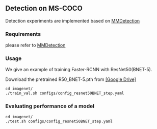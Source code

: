## Detection on MS-COCO
Detection experiments are implemented based on [MMDetection](https://github.com/open-mmlab/mmdetection)

### Requirements
please refer to [MMDetection](https://github.com/open-mmlab/mmdetection)

### Usage
We give an example of training Faster-RCNN with ResNet50(BNET-5).

Download the pretrained R50_BNET-5.pth from [[Google Drive]](https://drive.google.com/drive/folders/1lwyQgoKA-hf1EguT7zh8BgriM-B1LWQm)
```
cd imagenet/
./train_val.sh configs/config_resnet50BNET_step.yaml
```
### Evaluating performance of a model
  
```
cd imagenet/
./test.sh configs/config_resnet50BNET_step.yaml
```
